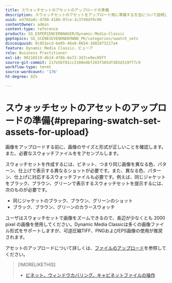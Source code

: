 ```yaml
---
title: スウォッチセットのアセットのアップロードの準備
description: スウォッチセットのアセットをアップロード用に準備する方法について説明します。
uuid: ed78da8c-d708-418b-97ce-3c37d9df9c90
contentOwner: admin
content-type: reference
products: SG_EXPERIENCEMANAGER/Dynamic-Media-Classic
geptopics: SG_SCENESEVENONDEMAND_PK/categories/swatch_sets
discoiquuid: 0c851ecd-be05-46a9-8654-3d028f3217a4
feature: Dynamic Media Classic，ビューア
role: Business Practitioner
exl-id: 90216519-4b14-4f8b-8e72-3d7ce9ec89ff
source-git-commit: 217e5bf81cc2108e4bf283f585dfd83d319ff7c9
workflow-type: tm+mt
source-wordcount: '176'
ht-degree: 82%

---
```


# スウォッチセットのアセットのアップロードの準備{#preparing-swatch-set-assets-for-upload}

画像をアップロードする前に、画像のサイズと形式が正しいことを確認します。また、必要なスウォッチファイルををアセンブルします。

スウォッチセットを作成するには、ビネット、つまり同じ画像を異なる色、パターン、仕上げで表示する異なるショットが必要です。また、異なる色、パターン、仕上げに対応するスウォッチファイルも必要です。例えば、同じジャケットをブラック、ブラウン、グリーンで表示するスウォッチセットを提示するには、次のものが必要です。

* 同じジャケットのブラック、ブラウン、グリーンのショット
* ブラック、ブラウン、グリーンのカラースウォッチ

ユーザはスウォッチセットで画像をズームできるので、長辺が少なくとも 2000 pixel の画像を使用してください。Dynamic Media Classicは多くの画像ファイル形式をサポートしますが、可逆圧縮TIFF、PNGおよびEPS画像の使用が推奨されます。

アセットのアップロードについて詳しくは、[ファイルのアップロード](uploading-files.md#uploading_files)を参照してください。

>[!MORELIKETHIS]
>
>* [ビネット、ウィンドウカバリング、キャビネットファイルの操作](vignette-window-covering-cabinet-files.md#working_with_vignette_window_covering_and_cabinet_files)

